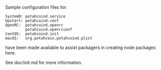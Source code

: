 Sample configuration files for:
```
SystemD: potahcoind.service
Upstart: potahcoind.conf
OpenRC:  potahcoind.openrc
         potahcoind.openrcconf
CentOS:  potahcoind.init
macOS:   org.potahcoin.potahcoind.plist
```
have been made available to assist packagers in creating node packages here.

See doc/init.md for more information.
